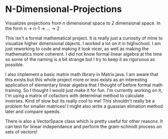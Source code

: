 # N-Dimensional-Projections
Visualizes projections from n dimensional space to 2 dimensional space.  In the form n -> n-1 -> ... -> 2 

This isn't a formal mathematical project.  It is really just a curiosity of mine to visualize higher dimensional objects.  I worked a lot on it in highschool.  I am just reworking to code and making it look nicer, as well as making the mathematics more coherent.  I did not know formal linear algebra at the time so some of the naming is a bit strange but I try to keep it as rigoruous as possible.

I also implement a basic matrix math library in Matrix.java.  I am aware that this exists but this whole project more or less exists as an interesting application of elementary linear algebra that I thought of before formal math training.  So I thought I would just make it for fun.  I'm currently working on it, I'm using a matrix of cofactors with determinat method to calculate inverses.  Kind of slow but its really cool to me!  This shouldn't really be a problem for smaller matrices!  I might also write a guassian elimation method later and compare speeds.

There is also a VectorSpace class which is pretty useful for other reasons.  It can test for linear independance and perform the gram-schmidt process on sets of vectors!
